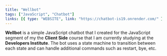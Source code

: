```yaml
---
title: "Wellbot"
tags: ["JavaScript", "Chatbot"]
links: [{ type: "WEBSITE", link: "https://chatbot-is19.onrender.com/" }]
---
```


**Wellbot** is a simple JavaScript chatbot that I created for the JavaScript segment of my the **Client Side** course that I am currently studying at the **Developers Institute**. The bot uses a state machine to transition between each state and can handle additional commands such as restart, bye, etc.
